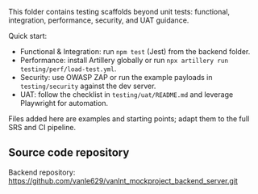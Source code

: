 This folder contains testing scaffolds beyond unit tests: functional, integration, performance, security, and UAT guidance.

Quick start:
- Functional & Integration: run `npm test` (Jest) from the backend folder.
- Performance: install Artillery globally or run `npx artillery run testing/perf/load-test.yml`.
- Security: use OWASP ZAP or run the example payloads in `testing/security` against the dev server.
- UAT: follow the checklist in `testing/uat/README.md` and leverage Playwright for automation.

Files added here are examples and starting points; adapt them to the full SRS and CI pipeline.

Source code repository
----------------------

Backend repository: https://github.com/vanle629/vanlnt_mockproject_backend_server.git
